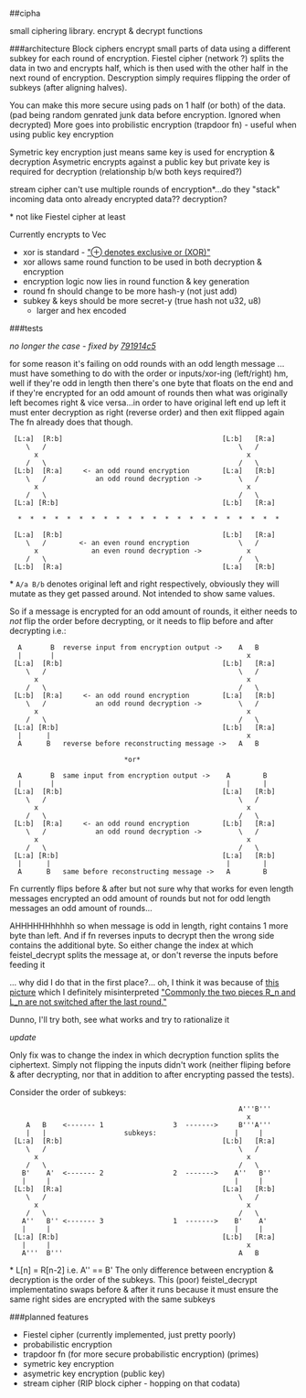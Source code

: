 ##cipha

small ciphering library. encrypt & decrypt functions

###architecture
Block ciphers encrypt small parts of data using a different subkey for each
round of encryption. Fiestel cipher (network ?) splits the data in two and
encrypts half, which is then used with the other half in the next round of
encryption. Descryption simply requires flipping the order of subkeys (after
aligning halves).

You can make this more secure using pads on 1 half (or both) of the data.
(pad being random genrated junk data before encryption. Ignored when decrypted)
More goes into probilistic encryption (trapdoor fn) - useful when using public
key encryption

Symetric key encryption just means same key is used for encryption & decryption
Asymetric encrypts against a public key but private key is required for
decryption (relationship b/w both keys required?)

stream cipher can't use multiple rounds of encryption\*...do they "stack"
incoming data onto already encrypted data?? decryption?

\* not like Fiestel cipher at least

Currently encrypts to Vec<u32>
- xor is standard - ["⊕ denotes exclusive or (XOR)"](http://en.wikipedia.org/wiki/Hash-based_message_authentication_code#Definition_.28from_RFC_2104.29)
- xor allows same round function to be used in both decryption & encryption
- encryption logic now lies in round function & key generation
- round fn should change to be more hash-y (not just add)
- subkey & keys should be more secret-y (true hash not u32, u8)
  - larger and hex encoded

###tests

*no longer the case - fixed by [791914c5](https://github.com/kayellpeee/cipha/commit/791914c5e5b4c400587e384603e15d5b5e1e0aa7)*

for some reason it's failing on odd rounds with an odd length message
... must have something to do with the order or inputs/xor-ing (left/right)
hm, well if they're odd in length then there's one byte that floats on the end
and if they're encrypted for an odd amount of rounds then what was originally
left becomes right & vice versa...in order to have original left end up left it
must enter decryption as right (reverse order) and then exit flipped again
The fn already does that though.
```
 [L:a]  [R:b]                                       [L:b]   [R:a]
    \   /                                               \   /
      x                                                   x
    /   \                                               /   \
 [L:b]  [R:a]     <- an odd round encryption        [L:a]   [R:b]
    \   /            an odd round decryption ->         \   /
      x                                                   x
    /   \                                               /   \
 [L:a] [R:b]                                        [L:b]   [R:a]

  *  *  *  *  *  *  *  *  *  *  *  *  *  *  *  *  *  *  *  *  *  *

 [L:a]  [R:b]                                       [L:b]   [R:a]
    \   /        <- an even round encryption            \   /
      x             an even round decryption ->           x
    /   \                                               /   \
 [L:b]  [R:a]                                       [L:a]   [R:b]
```
\* `A/a B/b` denotes original left and right respectively, obviously they will
mutate as they get passed around. Not intended to show same values.

So if a message is encrypted for an odd amount of rounds, it either needs to
*not* flip the order before decrypting, or it needs to flip before and after
decrypting i.e.:
```
  A       B  reverse input from encryption output ->    A   B
  |       |                                               x
 [L:a]  [R:b]                                       [L:b]   [R:a]
    \   /                                               \   /
      x                                                   x
    /   \                                               /   \
 [L:b]  [R:a]     <- an odd round encryption        [L:a]   [R:b]
    \   /            an odd round decryption ->         \   /
      x                                                   x
    /   \                                               /   \
 [L:a] [R:b]                                        [L:b]   [R:a]
  |      |                                                x
  A      B   reverse before reconstructing message ->   A   B

                            *or*

  A       B  same input from encryption output ->    A        B
  |       |                                          |        |
 [L:a]  [R:b]                                       [L:a]   [R:b]
    \   /                                               \   /
      x                                                   x 
    /   \                                               /   \
 [L:b]  [R:a]     <- an odd round encryption        [L:b]   [R:a]
    \   /            an odd round decryption ->         \   /
      x                                                   x 
    /   \                                               /   \
 [L:a] [R:b]                                        [L:a]   [R:b]
  |      |                                           |        |
  A      B   same before reconstructing message ->   A        B
```
Fn currently flips before & after but not sure why that works for even length
messages encrypted an odd amount of rounds but not for odd length messages an
odd amount of rounds...

AHHHHHHhhhhh so when message is odd in length, right contains 1 more byte than
left. And if fn reverses inputs to decrypt then the wrong side contains the
additional byte. So either change the index at which feistel_decrypt splits the
message at, or don't reverse the inputs before feeding it

... why did I do that in the first place?...
oh, I think it was because of [this picture](http://commons.wikimedia.org/wiki/File:Feistel_cipher_diagram_en.svg#/media/File:Feistel_cipher_diagram_en.svg)
which I definitely misinterpreted ["Commonly the two pieces R_n and L_n are not
switched after the last round."](http://simple.wikipedia.org/wiki/Feistel_cipher)

Dunno, I'll try both, see what works and try to rationalize it

*update*

Only fix was to change the index in which decryption function splits the
ciphertext. Simply not flipping the inputs didn't work (neither fliping before &
after decrypting, nor that in addition to after encrypting passed the tests).

Consider the order of subkeys:
```
                                                        A'''B'''
                                                          x
    A   B    <------- 1                 3  ------->     B'''A'''
    |   |                   subkeys:                   |     |
 [L:a]  [R:b]                                       [L:b]   [R:a]
    \   /                                               \   /
      x                                                   x
    /   \                                               /   \
   B'    A'  <------- 2                 2  ------->    A''   B''
   |     |                                             |     |
 [L:b]  [R:a]                                       [L:a]   [R:b]
    \   /                                               \   /
      x                                                   x
    /   \                                               /   \
   A''   B'' <------- 3                 1  ------->    B'    A'
   |     |                                             |     |
 [L:a] [R:b]                                        [L:b]   [R:a]
   |     |                                                x
   A'''  B'''                                           A   B
```
\* L[n] = R[n-2] i.e. A'' == B'
The only difference between encryption & decryption is the order of the subkeys.
This (poor) feistel_decrypt implementatino swaps before & after it runs because
it must ensure the same right sides are encrypted with the same subkeys


###planned features

- Fiestel cipher (currently implemented, just pretty poorly)
- probabilistic encryption
- trapdoor fn (for more secure probabilistic encryption) (primes)
- symetric key encryption
- asymetric key encryption (public key)
- stream cipher (RIP block cipher - hopping on that codata)
